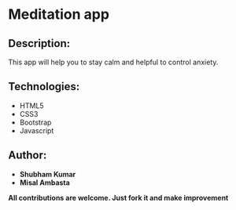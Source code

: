 # Meditation app
## Description:
This app will help you to stay calm and helpful to control anxiety.
## Technologies:
- HTML5
- CSS3
- Bootstrap
- Javascript


## Author:
- **Shubham Kumar**
- **Misal Ambasta**

**All contributions are welcome. Just fork it and make improvement**
